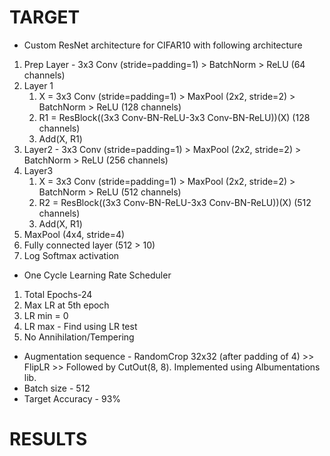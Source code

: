 # TARGET
* Custom ResNet architecture for CIFAR10 with following architecture
1. Prep Layer - 3x3 Conv (stride=padding=1) > BatchNorm > ReLU (64 channels)
2. Layer 1
      1. X = 3x3 Conv (stride=padding=1) > MaxPool (2x2, stride=2) > BatchNorm > ReLU (128 channels)
      2. R1 = ResBlock((3x3 Conv-BN-ReLU-3x3 Conv-BN-ReLU))(X) (128 channels)
      3. Add(X, R1)
3. Layer2 - 3x3 Conv (stride=padding=1) > MaxPool (2x2, stride=2) > BatchNorm > ReLU (256 channels)
4. Layer3
      1. X = 3x3 Conv (stride=padding=1) > MaxPool (2x2, stride=2) > BatchNorm > ReLU (512 channels)
      2. R2 = ResBlock((3x3 Conv-BN-ReLU-3x3 Conv-BN-ReLU))(X) (512 channels)
      3. Add(X, R1)
5. MaxPool (4x4, stride=4)
6. Fully connected layer (512 > 10)
7. Log Softmax activation

* One Cycle Learning Rate Scheduler
1. Total Epochs-24
2. Max LR at 5th epoch
3. LR min = 0
4. LR max - Find using LR test
5. No Annihilation/Tempering

* Augmentation sequence - RandomCrop 32x32 (after padding of 4) >> FlipLR >> Followed by CutOut(8, 8). Implemented using Albumentations lib.
* Batch size - 512
* Target Accuracy - 93%

# RESULTS

